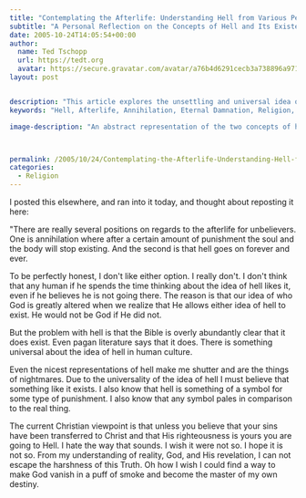 ```yaml
---
title: "Contemplating the Afterlife: Understanding Hell from Various Perspectives"
subtitle: "A Personal Reflection on the Concepts of Hell and Its Existence in Belief Systems"
date: 2005-10-24T14:05:54+00:00
author:
  name: Ted Tschopp
  url: https://tedt.org
  avatar: https://secure.gravatar.com/avatar/a76b4d6291cecb3a738896a971bfb903?s=512&d=mp&r=g
layout: post


description: "This article explores the unsettling and universal idea of hell, examining two main positions regarding the afterlife for unbelievers: annihilation and eternal damnation. The author's personal struggle with these concepts provides a thought-provoking analysis of human culture and religious beliefs."
keywords: "Hell, Afterlife, Annihilation, Eternal Damnation, Religion, Belief Systems, Christian Viewpoint, Pagan Literature, Symbolism, Punishment"

image-description: "An abstract representation of the two concepts of hell: annihilation and eternal torment. The imagery is dark and unsettling, yet artful, symbolizing the profound and uncomfortable nature of these beliefs. It conveys the universality and nightmarish quality of hell in human culture.  In the style of antichrist, dark yellow and light red, jarosław jaśnikowski, monumental murals, god rays, gustave buchet, hercules seghers"



permalink: /2005/10/24/Contemplating-the-Afterlife-Understanding-Hell-from-Various-Perspectives/
categories:
  - Religion
---
```

I posted this elsewhere, and ran into it today, and thought about reposting it here:

"There are really several positions on regards to the afterlife for unbelievers. One is annihilation where after a certain amount of punishment the soul and the body will stop existing. And the second is that hell goes on forever and ever.

To be perfectly honest, I don't like either option. I really don't. I don't think that any human if he spends the time thinking about the idea of hell likes it, even if he believes he is not going there. The reason is that our idea of who God is greatly altered when we realize that He allows either idea of hell to exist. He would not be God if He did not.

But the problem with hell is that the Bible is overly abundantly clear that it does exist. Even pagan literature says that it does. There is something universal about the idea of hell in human culture.

Even the nicest representations of hell make me shutter and are the things of nightmares. Due to the universality of the idea of hell I must believe that something like it exists. I also know that hell is something of a symbol for some type of punishment. I also know that any symbol pales in comparison to the real thing.

The current Christian viewpoint is that unless you believe that your sins have been transferred to Christ and that His righteousness is yours you are going to Hell. I hate the way that sounds. I wish it were not so. I hope it is not so. From my understanding of reality, God, and His revelation, I can not escape the harshness of this Truth. Oh how I wish I could find a way to make God vanish in a puff of smoke and become the master of my own destiny.
